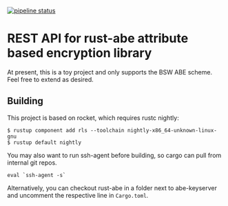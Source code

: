 [![pipeline status](https://git-int.aisec.fraunhofer.de/sas/rust-abe-rest/badges/master/pipeline.svg)](https://git-int.aisec.fraunhofer.de/sas/rust-abe-rest/commits/master)

# REST API for rust-abe attribute based encryption library

At present, this is a toy project and only supports the BSW ABE scheme. Feel free to extend as desired.


## Building

This project is based on rocket, which requires rustc nightly:

```
$ rustup component add rls --toolchain nightly-x86_64-unknown-linux-gnu
$ rustup default nightly
```

You may also want to run ssh-agent before building, so cargo can pull from internal git repos.

```
eval `ssh-agent -s`
```

Alternatively, you can checkout rust-abe in a folder next to abe-keyserver and uncomment the respective line in `Cargo.toml`.